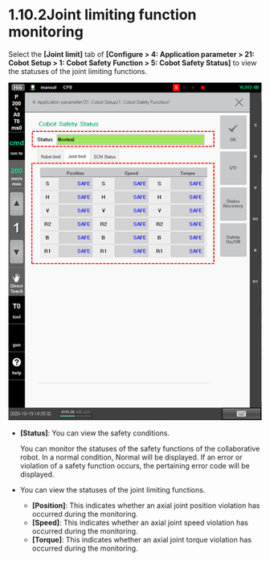 # 1.10.2Joint limiting function monitoring

Select the **\[Joint limit]** tab of **\[Configure > 4: Application parameter > 21: Cobot Setup > 1: Cobot Safety Function > 5: Cobot Safety Status]** to view the statuses of the joint limiting functions.

![Figure 14 Safety conditions of the collaborative robot: Joint limiting](<../../_assets/image_38.png>)

*   **\[Status]**: You can view the safety conditions.

    You can monitor the statuses of the safety functions of the collaborative robot. In a normal condition, Normal will be displayed. If an error or violation of a safety function occurs, the pertaining error code will be displayed.


* You can view the statuses of the joint limiting functions.
  * **\[Position]**: This indicates whether an axial joint position violation has occurred during the monitoring.
  * **\[Speed]**: This indicates whether an axial joint speed violation has occurred during the monitoring.
  * **\[Torque]**: This indicates whether an axial joint torque violation has occurred during the monitoring.
